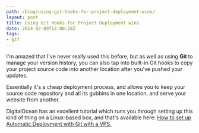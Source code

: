 ```yaml
---
path: /blog/using-git-hooks-for-project-deployment-wins/
layout: post
title: Using Git Hooks for Project Deployment wins
date: 2014-02-09T12:00:28Z
tags:
- git
---
```


I'm amazed that I've never really used this before, but as well as using <strong>Git </strong>to manage your version history, you can also tap into built-in Git hooks to copy your project source code into another location after you've pushed your updates.

Essentially it's a cheap deployment process, and allows you to keep your source code repository and all its gubbins in one location, and serve your website from another.

DigitalOcean has an excellent tutorial which runs you through setting up this kind of thing on a Linux-based box, and that's available here: <a href="https://www.digitalocean.com/community/articles/how-to-set-up-automatic-deployment-with-git-with-a-vps">How to set up Automatic Deployment with Git with a VPS.</a>